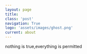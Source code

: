```yaml
---
layout: page
title:  
class: 'post'
navigation: True
logo: 'assets/images/ghost.png'
current: about
---
```



nothing is true,everything is permitted



















